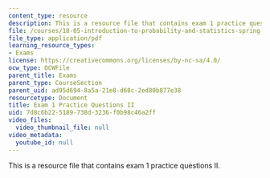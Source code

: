 ```yaml
---
content_type: resource
description: This is a resource file that contains exam 1 practice questions II.
file: /courses/18-05-introduction-to-probability-and-statistics-spring-2014/7d8c6b225189738d3236f0b98c46a2ff_MIT18_05S14_Prac_Exa1b.pdf
file_type: application/pdf
learning_resource_types:
- Exams
license: https://creativecommons.org/licenses/by-nc-sa/4.0/
ocw_type: OCWFile
parent_title: Exams
parent_type: CourseSection
parent_uid: ad95d694-8a5a-21e8-d68c-2ed80b877e38
resourcetype: Document
title: Exam 1 Practice Questions II
uid: 7d8c6b22-5189-738d-3236-f0b98c46a2ff
video_files:
  video_thumbnail_file: null
video_metadata:
  youtube_id: null
---
```

This is a resource file that contains exam 1 practice questions II.